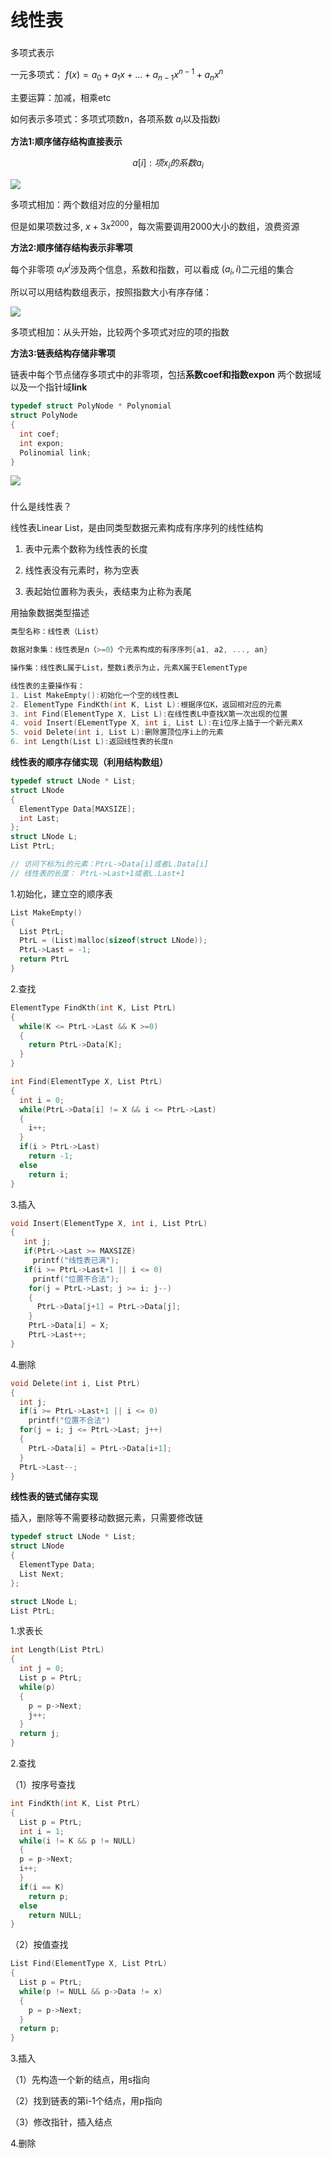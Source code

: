 # 线性表

### 
多项式表示

一元多项式： $f(x) = a_0 + a_1 x + \dots + a_{n-1} x ^{n-1} + a_n x^n$

主要运算：加减，相乘etc


如何表示多项式：多项式项数n，各项系数 $a_i$以及指数i


**方法1:顺序储存结构直接表示** 

$$
a[i]:项x_i的系数a_i
$$


![](image/638571C6-0D5E-4D03-9F67-273C2E0E1E63.jpeg)

多项式相加：两个数组对应的分量相加

但是如果项数过多, $x + 3x^{2000}$，每次需要调用2000大小的数组，浪费资源


**方法2:顺序储存结构表示非零项** 

每个非零项 $a_i x^i$涉及两个信息，系数和指数，可以看成 $(a_i, i)$二元组的集合

所以可以用结构数组表示，按照指数大小有序存储：

![](image/5D55DE3F-B4C8-4855-A048-2E00E7142211.jpeg)


多项式相加：从头开始，比较两个多项式对应的项的指数


**方法3:链表结构存储非零项** 

链表中每个节点储存多项式中的非零项，包括**系数coef和指数expon** 两个数据域以及一个指针域**link** 

```C
typedef struct PolyNode * Polynomial
struct PolyNode
{
  int coef;
  int expon;
  Polinomial link;
}
```


![](image/F331BA78-0714-41EB-8D6C-02A0275243E0.jpeg)


### 
什么是线性表？

线性表Linear List，是由同类型数据元素构成有序序列的线性结构

1. 表中元素个数称为线性表的长度

2. 线性表没有元素时，称为空表

3. 表起始位置称为表头，表结束为止称为表尾


用抽象数据类型描述

```C
类型名称：线性表（List）

数据对象集：线性表是n（>=0）个元素构成的有序序列{a1, a2, ..., an}

操作集：线性表L属于List，整数i表示为止，元素X属于ElementType

线性表的主要操作有：
1. List MakeEmpty():初始化一个空的线性表L
2. ElementType FindKth(int K, List L):根据序位K，返回相对应的元素
3. int Find(ElementType X, List L):在线性表L中查找X第一次出现的位置
4. void Insert(ELementType X, int i, List L):在i位序上插于一个新元素X
5. void Delete(int i, List L):删除置顶位序i上的元素
6. int Length(List L):返回线性表的长度n 
```


**线性表的顺序存储实现（利用结构数组）** 

```c
typedef struct LNode * List;
struct LNode
{
  ElementType Data[MAXSIZE];
  int Last;
};
struct LNode L;
List PtrL;

// 访问下标为i的元素：PtrL->Data[i]或者L.Data[i]
// 线性表的长度： PtrL->Last+1或者L.Last+1
```



1.初始化，建立空的顺序表

```c
List MakeEmpty()
{
  List PtrL;
  PtrL = (List)malloc(sizeof(struct LNode));
  PtrL->Last = -1;
  return PtrL
} 
```


2.查找

```c
ElementType FindKth(int K, List PtrL)
{
  while(K <= PtrL->Last && K >=0)
  {
    return PtrL->Data[K];
  }
} 
```


```c
int Find(ElementType X, List PtrL)
{
  int i = 0;
  while(PtrL->Data[i] != X && i <= PtrL->Last)
  {
    i++;
  }
  if(i > PtrL->Last)
    return -1;
  else
    return i;
} 
```


3.插入

```c
void Insert(ElementType X, int i, List PtrL)
{
   int j;
   if(PtrL->Last >= MAXSIZE)
     printf("线性表已满");
   if(i >= PtrL->Last+1 || i <= 0)
     printf("位置不合法");
    for(j = PtrL->Last; j >= i; j--)
    {
      PtrL->Data[j+1] = PtrL->Data[j]; 
    }
    PtrL->Data[i] = X;
    PtrL->Last++; 
} 
```


4.删除

```c
void Delete(int i, List PtrL)
{
  int j;
  if(i >= PtrL->Last+1 || i <= 0)
    printf("位置不合法")
  for(j = i; j <= PtrL->Last; j++)
  {
    PtrL->Data[i] = PtrL->Data[i+1];
  }
  PtrL->Last--;
}

```


**线性表的链式储存实现** 

插入，删除等不需要移动数据元素，只需要修改链

```c
typedef struct LNode * List;
struct LNode
{
  ElementType Data;
  List Next;
};

struct LNode L;
List PtrL; 
```


1.求表长

```c
int Length(List PtrL)
{
  int j = 0;
  List p = PtrL;
  while(p)
  {
    p = p->Next;
    j++;
  }
  return j;
} 

```


2.查找

（1）按序号查找

```c
int FindKth(int K, List PtrL)
{
  List p = PtrL;
  int i = 1;
  while(i != K && p != NULL)
  {
  p = p->Next;
  i++;
  }
  if(i == K)
    return p;
  else
    return NULL;
} 
```



（2）按值查找

```c
List Find(ElementType X, List PtrL)
{
  List p = PtrL;
  while(p != NULL && p->Data != x)
  {
    p = p->Next;
  }
  return p;
} 
```


3.插入

（1）先构造一个新的结点，用s指向

（2）找到链表的第i-1个结点，用p指向

（3）修改指针，插入结点


4.删除







